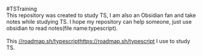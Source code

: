 #TSTraining <br>
 This repository was created to study TS, I am also an Obsidian fan and take notes while studying TS.
 I hope my repository can help someone, just use obsidian to read notes(file name:typescript).
<br>
<br>
 This [//roadmap.sh/typescript](roadmap)https://roadmap.sh/typescript I use to study TS.

